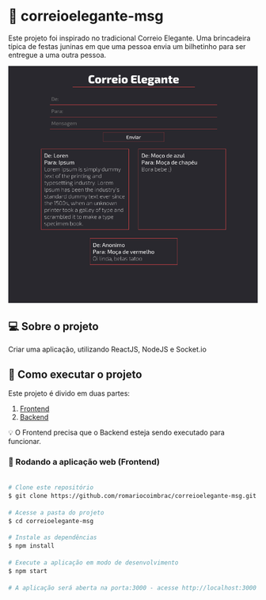 # 💌️ correioelegante-msg

Este projeto foi inspirado no tradicional Correio Elegante. Uma brincadeira típica de festas juninas em que uma pessoa envia um bilhetinho para ser entregue a uma outra pessoa.

![App Demo](https://github.com/romariocoimbrac/correioelegante-msg/blob/main/correio-elegante.png)

## 💻 Sobre o projeto

Criar uma aplicação, utilizando ReactJS, NodeJS e Socket.io

## 🚀 Como executar o projeto

Este projeto é divido em duas partes:

1. [Frontend](https://github.com/romariocoimbrac/correioelegante-msg)
2. [Backend](https://github.com/romariocoimbrac/correioelegante-server)

💡 O Frontend precisa que o Backend esteja sendo executado para funcionar.

### 🧭 Rodando a aplicação web (Frontend)

```bash

# Clone este repositório
$ git clone https://github.com/romariocoimbrac/correioelegante-msg.git

# Acesse a pasta do projeto
$ cd correioelegante-msg

# Instale as dependências
$ npm install

# Execute a aplicação em modo de desenvolvimento
$ npm start

# A aplicação será aberta na porta:3000 - acesse http://localhost:3000
```

